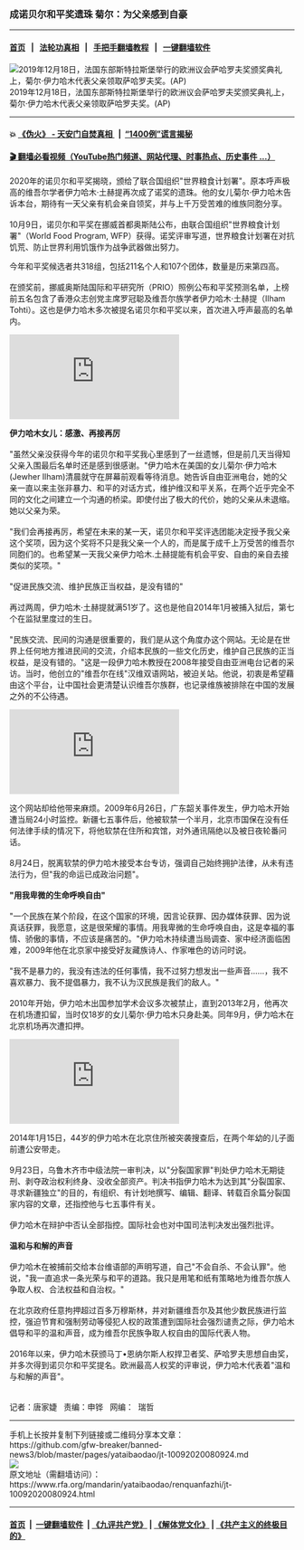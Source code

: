 ### 成诺贝尔和平奖遗珠   菊尔：为父亲感到自豪
------------------------

#### [首页](https://github.com/gfw-breaker/banned-news3/blob/master/README.md) &nbsp;&nbsp;|&nbsp;&nbsp; [法轮功真相](https://github.com/begood0513/basic/blob/master/README.md)  &nbsp;&nbsp;|&nbsp;&nbsp; [手把手翻墙教程](https://github.com/gfw-breaker/guides/wiki)  &nbsp;&nbsp;|&nbsp;&nbsp; [一键翻墙软件](https://github.com/gfw-breaker/nogfw/blob/master/README.md)  



<div id="headerimg">
 <img alt="
2019年12月18日，法国东部斯特拉斯堡举行的欧洲议会萨哈罗夫奖颁奖典礼上，菊尔·伊力哈木代表父亲领取萨哈罗夫奖。(AP)" src="https://www.rfa.org/mandarin/yataibaodao/renquanfazhi/jt-10092020080924.html/AP_19352444220109.jpg/@@images/edc443f7-931d-4e47-990a-2fa5a9ab00dd.jpeg" title="
2019年12月18日，法国东部斯特拉斯堡举行的欧洲议会萨哈罗夫奖颁奖典礼上，菊尔·伊力哈木代表父亲领取萨哈罗夫奖。(AP)"/>
 <div id="headerimgcontents">
  <div id="headerimgcaption">
   <span>
    2019年12月18日，法国东部斯特拉斯堡举行的欧洲议会萨哈罗夫奖颁奖典礼上，菊尔·伊力哈木代表父亲领取萨哈罗夫奖。(AP)
   </span>
   <!-- zoomattribute -->
  </div>
  <!-- headerimgcaption -->
 </div>
 <!-- headerimagecontents -->
</div>

<hr/>


#### 💥 [《伪火》 - 天安门自焚真相 ](http://158.247.195.190:10000/videos/blog/weihuo.html)&nbsp; |&nbsp; [“1400例”谎言揭秘  ](http://158.247.195.190:10000/videos/blog/jiexi1400.html)

#### [ 🎬  翻墙必看视频（YouTube热门频道、网站代理、时事热点、历史事件 ...）](https://github.com/gfw-breaker/links/blob/master/banned.md)

<div id="storytext">
 <div>
  <div class="slot_header">
  </div>
 </div>
 <p>
 </p>
 <p>
  2020年的诺贝尔和平奖揭晓，颁给了联合国组织"世界粮食计划署"。原本呼声极高的维吾尔学者伊力哈木‧土赫提再次成了诺奖的遗珠。他的女儿菊尔·伊力哈木告诉本台，期待有一天父亲有机会亲自领奖，并与上千万受苦难的维族同胞分享。
  <br/>
  <br/>
  10月9日，诺贝尔和平奖在挪威首都奥斯陆公布，由联合国组织"世界粮食计划署"（World Food Program, WFP）获得。诺奖评审写道，世界粮食计划署在对抗饥荒、防止世界利用饥饿作为战争武器做出努力。
 </p>
 <p>
 </p>
 <p>
 </p>
 <p>
  今年和平奖候选者共318组，包括211名个人和107个团体，数量是历来第四高。
  <br/>
  <br/>
  在颁奖前，挪威奥斯陆国际和平研究所（PRIO）照例公布和平奖预测名单，上榜前五名包含了香港众志创党主席罗冠聪及维吾尔族学者伊力哈木‧土赫提（Ilham Tohti）。这也是伊力哈木多次被提名诺贝尔和平奖以来，首次进入呼声最高的名单内。
 </p>
 <p>
 </p>
 <p>
  <div id="story_inline_youtube">
   <div class="videoWrapper">
    <iframe allow="accelerometer; autoplay; encrypted-media; gyroscope; picture-in-picture" allowfullscreen="allowfullscreen" frameborder="0" src="https://www.youtube.com/embed/mkcf8IZyYf0">
    </iframe>
   </div>
  </div>
 </p>
 <p>
 </p>
 <p>
  <b>
   伊力哈木女儿：感激、再接再厉
  </b>
  <br/>
  <br/>
  "虽然父亲没获得今年的诺贝尔和平奖我心里感到了一丝遗憾，但是前几天当得知父亲入围最后名单时还是感到很感谢。"伊力哈木在美国的女儿菊尔·伊力哈木(Jewher Ilham)清晨就守在屏幕前观看等待消息。她告诉自由亚洲电台，她的父亲一直以来主张非暴力、和平的对话方式，维护维汉和平关系，在两个近乎完全不同的文化之间建立一个沟通的桥梁。即使付出了极大的代价，她的父亲从未退缩。她以父亲为荣。
  <br/>
  <br/>
  "我们会再接再厉，希望在未来的某一天，诺贝尔和平奖评选团能决定授予我父亲这个奖项，因为这个奖将不只是我父亲一个人的，而是属于成千上万受苦的维吾尔同胞们的。也希望某一天我父亲伊力哈木.土赫提能有机会平安、自由的亲自去接类似的奖项。"
  <br/>
  <br/>
  "促进民族交流、维护民族正当权益，是没有错的"
  <br/>
  <br/>
  再过两周，伊力哈木‧土赫提就满51岁了。这也是他自2014年1月被捕入狱后，第七个在监狱里度过的生日。
  <br/>
  <br/>
  "民族交流、民间的沟通是很重要的，我们是从这个角度办这个网站。无论是在世界上任何地方推进民间的交流，介绍本民族的一些文化历史，维护自己民族的正当权益，是没有错的。"这是一段伊力哈木教授在2008年接受自由亚洲电台记者的采访。当时，他创立的"维吾尔在线"汉维双语网站，被迫关站。他说，初衷是希望藉由这个平台，让中国社会更清楚认识维吾尔族群，也记录维族被排除在中国的发展之外的不公待遇。
 </p>
 <p>
 </p>
 <p>
  <div id="story_inline_youtube">
   <div class="videoWrapper">
    <iframe allow="accelerometer; autoplay; encrypted-media; gyroscope; picture-in-picture" allowfullscreen="allowfullscreen" frameborder="0" src="https://www.youtube.com/embed/GGhBtH1Exck">
    </iframe>
   </div>
  </div>
 </p>
 <p>
 </p>
 <p>
  这个网站却给他带来麻烦。2009年6月26日，广东韶关事件发生，伊力哈木开始遭当局24小时监控。新疆七五事件后，他被软禁一个半月，北京市国保在没有任何法律手续的情况下，将他软禁在住所和宾馆，对外通讯隔绝以及被日夜轮番问话。
  <br/>
  <br/>
  8月24日，脱离软禁的伊力哈木接受本台专访，强调自己始终拥护法律，从未有违法行为，但"我的命运已成政治问题"。
  <br/>
  <br/>
  <b>
   "用我卑微的生命呼唤自由"
  </b>
  <br/>
  <br/>
  "一个民族在某个阶段，在这个国家的环境，因言论获罪、因办媒体获罪、因为说真话获罪，我愿意，这是很荣耀的事情。用我卑微的生命呼唤自由，这是幸福的事情、骄傲的事情，不应该是痛苦的。"伊力哈木持续遭当局调查、家中经济面临困难，2009年他在北京家中接受好友藏族诗人、作家唯色的访问时说。
  <br/>
  <br/>
  "我不是暴力的，我没有违法的任何事情，我不过努力想发出一些声音……，我不喜欢暴力、我不提倡暴力，我不认为汉民族是我们的敌人。"
  <br/>
  <br/>
  2010年开始，伊力哈木出国参加学术会议多次被禁止，直到2013年2月，他再次在机场遭扣留，当时仅18岁的女儿菊尔·伊力哈木只身赴美。同年9月，伊力哈木在北京机场再次遭扣押。
 </p>
 <p>
 </p>
 <p>
  <div id="story_inline_youtube">
   <div class="videoWrapper">
    <iframe allow="accelerometer; autoplay; encrypted-media; gyroscope; picture-in-picture" allowfullscreen="allowfullscreen" frameborder="0" src="https://www.youtube.com/embed/Tp1w2cBV5WM">
    </iframe>
   </div>
  </div>
 </p>
 <p>
 </p>
 <p>
  2014年1月15日，44岁的伊力哈木在北京住所被突袭搜查后，在两个年幼的儿子面前遭公安带走。
  <br/>
  <br/>
  9月23日，乌鲁木齐市中级法院一审判决，以"分裂国家罪"判处伊力哈木无期徒刑、剥夺政治权利终身、没收全部资产。判决书指伊力哈木为达到其"分裂国家、寻求新疆独立"的目的，有组织、有计划地撰写、编辑、翻译、转载百余篇分裂国家内容的文章，还指控他与七五事件有关。
  <br/>
  <br/>
  伊力哈木在辩护中否认全部指控。国际社会也对中国司法判决发出强烈批评。
  <br/>
  <br/>
  <b>
   温和与和解的声音
  </b>
  <br/>
  <br/>
  伊力哈木在被捕前交给本台维语部的声明写道，自己"不会自杀、不会认罪"。他说，"我一直追求一条光荣与和平的道路。我只是用笔和纸有策略地为维吾尔族人争取人权、合法权益和自治权。"
  <br/>
  <br/>
  在北京政府任意拘押超过百多万穆斯林，并对新疆维吾尔及其他少数民族进行监控，强迫节育和强制劳动等侵犯人权的政策遭到国际社会强烈谴责之际，伊力哈木倡导和平的温和声音，成为维吾尔民族争取人权自由的国际代表人物。
  <br/>
  <br/>
  2016年以来，伊力哈木获颁马丁•恩纳尔斯人权捍卫者奖、萨哈罗夫思想自由奖，并多次得到诺贝尔和平奖提名。欧洲最高人权奖的评审说，伊力哈木代表着"温和与和解的声音"。
  <br/>
  <br/>
  <br/>
  记者：唐家婕   责编：申铧   网编：  瑞哲
 </p>
</div>

<hr/>
手机上长按并复制下列链接或二维码分享本文章：<br/>
https://github.com/gfw-breaker/banned-news3/blob/master/pages/yataibaodao/jt-10092020080924.md <br/>
<a href='https://github.com/gfw-breaker/banned-news3/blob/master/pages/yataibaodao/jt-10092020080924.md'><img src='https://github.com/gfw-breaker/banned-news3/blob/master/pages/yataibaodao/jt-10092020080924.md.png'/></a> <br/>
原文地址（需翻墙访问）：https://www.rfa.org/mandarin/yataibaodao/renquanfazhi/jt-10092020080924.html


------------------------
#### [首页](https://github.com/gfw-breaker/banned-news3/blob/master/README.md) &nbsp;|&nbsp; [一键翻墙软件](https://github.com/gfw-breaker/nogfw/blob/master/README.md) &nbsp;| [《九评共产党》](https://github.com/gfw-breaker/9ping.md/blob/master/README.md#九评之一评共产党是什么) | [《解体党文化》](https://github.com/gfw-breaker/jtdwh.md/blob/master/README.md) | [《共产主义的终极目的》](https://github.com/gfw-breaker/gczydzjmd.md/blob/master/README.md)


<img src='http://gfw-breaker.win/banned-news3/pages/yataibaodao/jt-10092020080924.md' width='0px' height='0px'/>